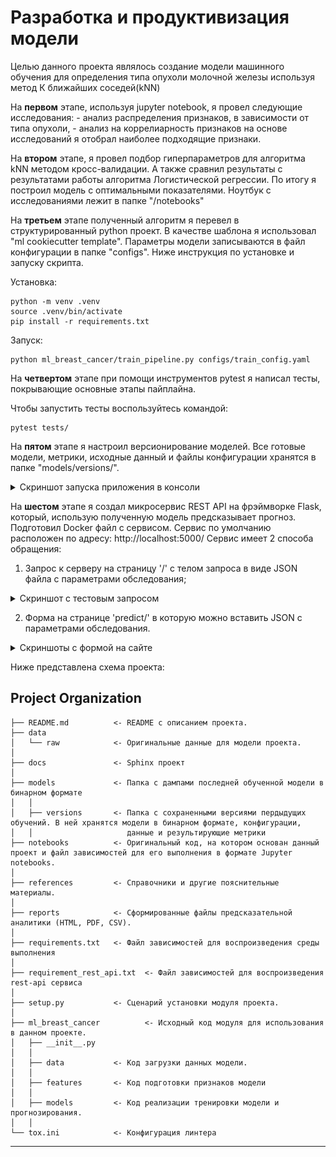 Разработка и продуктивизация модели
==============================

Целью данного проекта являлось создание модели машинного обучения для определения типа опухоли молочной железы используя метод К ближайших соседей(kNN)

На **первом** этапе, используя jupyter notebook, я провел следующие исследования:
    - анализ распределения признаков, в зависимости от типа опухоли,
    - анализ на коррелиарность признаков
на основе исследований я отобрал наиболее подходящие признаки.

На **втором** этапе, я провел подбор гиперпараметров для алгоритма kNN методом кросс-валидации. А также сравнил результаты с результатами работы алгоритма Логистической регрессии.
По итогу я построил модель с оптимальными показателями. Ноутбук с исследованиями лежит в папке "/notebooks"

На **третьем** этапе полученный алгоритм я перевел в структурированный python проект. В качестве шаблона я использовал "ml cookiecutter template". Параметры модели записываются в файл конфигурации в папке "configs".
Ниже инструкция по установке и запуску скрипта. 

Установка: 
~~~
python -m venv .venv
source .venv/bin/activate
pip install -r requirements.txt
~~~
Запуск:
~~~
python ml_breast_cancer/train_pipeline.py configs/train_config.yaml
~~~

На **четвертом** этапе при помощи инструментов pytest я написал тесты, покрывающие основные этапы пайплайна. 

Чтобы запустить тесты воспользуйтесь командой:
~~~
pytest tests/
~~~

На **пятом** этапе я настроил версионирование моделей. Все готовые модели, метрики, исходные данный и файлы конфигурации хранятся в папке "models/versions/".<br>
<details><summary>Скриншот запуска приложения в консоли</summary><br>

   ![](https://github.com/FaradG11/breast_cancer_wisconsin_ml/blob/main/screenshots/%D0%A1%D0%BD%D0%B8%D0%BC%D0%BE%D0%BA%20%D1%8D%D0%BA%D1%80%D0%B0%D0%BD%D0%B0%202022-07-14%20205919.png)
</details>

На **шестом** этапе я создал микросервис REST API на фрэймворке Flask, который, использую полученную модель предсказывает прогноз. Подготовил Docker файл с сервисом. 
Сервис по умолчанию расположен по адресу: http://localhost:5000/ 
Сервис имеет 2 способа обращения:
1) Запрос к серверу на страницу '/' с телом запроса в виде JSON файла с параметрами обследования;<br>
<details><summary>Скриншот с тестовым запросом</summary><br>

   ![](https://github.com/FaradG11/breast_cancer_wisconsin_ml/blob/main/screenshots/%D0%A1%D0%BD%D0%B8%D0%BC%D0%BE%D0%BA%20%D1%8D%D0%BA%D1%80%D0%B0%D0%BD%D0%B0%202022-07-14%20015919.png)
</details>

2) Форма на странице 'predict/' в которую можно вставить JSON с параметрами обследования.<br>
<details><summary>Скриншоты с формой на сайте</summary><br>

![](https://github.com/FaradG11/breast_cancer_wisconsin_ml/blob/main/screenshots/%D0%A1%D0%BD%D0%B8%D0%BC%D0%BE%D0%BA%20%D1%8D%D0%BA%D1%80%D0%B0%D0%BD%D0%B0%202022-07-14%20015222.png)
![](https://github.com/FaradG11/breast_cancer_wisconsin_ml/blob/main/screenshots/%D0%A1%D0%BD%D0%B8%D0%BC%D0%BE%D0%BA%20%D1%8D%D0%BA%D1%80%D0%B0%D0%BD%D0%B0%202022-07-14%20015123.png)
</details>


Ниже представлена схема проекта:

Project Organization
------------

   
    ├── README.md          <- README с описанием проекта.
    ├── data
    │   └── raw            <- Оригинальные данные для модели проекта.
    │
    ├── docs               <- Sphinx проект
    │ 
    ├── models             <- Папка с дампами последней обученной модели в бинарном формате
    │   │    
    │   ├── versions       <- Папка с сохраненными версиями пердыдущих обучений. В ней хранятся модели в бинарном формате, конфигурации,         
    │   │                     данные и результирующие метрики
    ├── notebooks          <- Оригинальный код, на котором основан данный проект и файл зависимостей для его выполнения в формате Jupyter notebooks.
    │
    ├── references         <- Справочники и другие пояснительные материалы.
    │
    ├── reports            <- Сформированные файлы предсказательной аналитики (HTML, PDF, CSV).
    │
    ├── requirements.txt   <- Файл зависимостей для воспроизведения среды выполнения
    │                         
    ├── requirement_rest_api.txt  <- Файл зависимостей для воспроизведения rest-api сервиса    
    │
    ├── setup.py           <- Сценарий установки модуля проекта.
    │
    ├── ml_breast_cancer          <- Исходный код модуля для использования в данном проекте.
    │   ├── __init__.py    
    │   │
    │   ├── data           <- Код загрузки данных модели.
    │   │
    │   ├── features       <- Код подготовки признаков модели 
    │   │
    │   ├── models         <- Код реализации тренировки модели и прогнозирования.
    │   │
    └── tox.ini            <- Конфигурация линтера


--------

